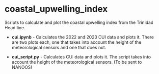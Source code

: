 # coastal_upwelling_index

Scripts to calculate and plot the coastal upwelling index from the Trinidad Head line.

- **cui.ipynb** - Calculates the 2022 and 2023 CUI data and plots it. There are two plots each, one that takes into account the height of the meteorological sensors and one that does not.

- **cui_script.py** - Calculates CUI data and plots it. The script takes into account the height of the meteorological sensors. (To be sent to NANOOS)

